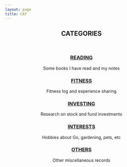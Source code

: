 ```yaml
---
layout: page
title: CAT
---
```


<center>

<p><b><h2>CATEGORIES</a></h2></b></p>

<br>

<p><b><h3><a href="/categories.md">READING</a></h3></b></p>
<p>Some books I have read and my notes</p>

<p><b><h3><a href="/categories.md">FITNESS</a></h3></b></p>
<p>Fitness log and experience sharing</p>

<p><b><h3><a href="/categories.md">INVESTING</a></h3></b></p>
<p>Research on stock and fund investments</p>

<p><b><h3><a href="/categories.md">INTERESTS</a></h3></b></p>
<p>Hobbies about Go, gardening, pets, etc</p>

<p><b><h3><a href="/categories.md">OTHERS</a></h3></b></p>
<p>Other miscellaneous records</p>
